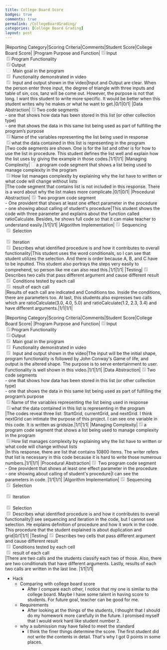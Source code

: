 ```yaml
---
title: College Board Score
badges: true
comments: true
permalink: /CollegeBoardGrading/
categories: [College Board Grading]
layout: post
---
```


|Reporting Category|Scoring Criteria|Comments|Student Score|College Board Score|
|Program Purpose and Function|<input type="checkbox" disabled checked />Input <br>  <input type="checkbox" disabled checked />Program Functionality  <br> <input type="checkbox" disabled checked />Output <br> <input type="checkbox" disabled /> Main goal in the program <br> <input type="checkbox" disabled checked /> Functionality demonstrated in video <br> <input type="checkbox" disabled checked /> Input and output shown in the video|Input and Output are clear. When the person enter three input, the degree of triangle with three inputs and table of sin, cos, tanz will be come out. However, the purpose is not that long. I want this student to write more specific. It would be better when this student writes why he makes or what he want to get.|0/1|0/1|
|Data Abstraction|<input type="checkbox" disabled checked />Two code segments <br>  <space><space> - one that shows how data has been stored in this list (or other collection type) <space><br> - one that shows the data in this same list being used as part of fulfilling the program’s purpose <br> <input type="checkbox" disabled checked />Name of the variables representing the list being used in response <br> <input type="checkbox" disabled checked />what the data contained in this list is representing in the program <br>|Two code segments are shown. One is for the list and other is for how to use the list in procedure. This student defines the list well and explain how the list uses by giving the example in those codes.|1/1|1/1|
|Managing Complexity|<input type="checkbox" disabled />a program code segment that shows a list being used to manage complexity in the program<br> <input type="checkbox" disabled checked />How list manages complexity by explaining why the list have to written or what code will change without lists <br> |The code segment that contains list is not included in this response. There is a word about why the list makes more complicate.|0/1|0/1|
|Procedural Abstraction|<input type="checkbox" disabled checked /> Two program code segment <br> - One provident that shows at least one effect parameter in the procedure <br> - one showing about calling of student's procedure|This student shows the code with three parameter and explains about the function called ratioCalculate. Besides, he shows full code so that it can make teacher to understand easily.|1/1|1/1|
|Algorithm Implementation|<input type="checkbox" disabled checked /> Sequencing <br> <input type="checkbox" disabled checked /> Selection <br> <br> <input type="checkbox" disabled checked /> Iteration <br> <input type="checkbox" disabled checked /> Describes what identified procedure is and how it contributes to overall functionality|This student uses the word conditionals, so I can see that student utilizes the selection. And there is order because A, B, and C have to be inputted. This student also portrays the steps very easily to comprehend, so person like me can also read this.|1/1|1/1|
|Testing|<input type="checkbox" disabled checked /> Describes two calls that pass different argument and cause different result <br> <input type="checkbox" disabled checked /> Conditions tested by each call <br> <input type="checkbox" disabled checked /> result of each call <br>|Results of each call are indicated and Conditions too. Inside the conditions, there are parameters too. At last, this students also expresses two calls which are ratioCalculate(3.0, 4.0, 5.0) and ratioCalculate(1.2, 2.3, 3.4) and have different arguments.|1/1|1/1|





|Reporting Category|Scoring Criteria|Comments|Student Score|College Board Score|
|Program Purpose and Function|<input type="checkbox" disabled checked />Input <br>  <input type="checkbox" disabled checked />Program Functionality  <br> <input type="checkbox" disabled checked />Output <br> <input type="checkbox" disabled checked /> Main goal in the program <br> <input type="checkbox" disabled checked /> Functionality demonstrated in video <br> <input type="checkbox" disabled checked /> Input and output shown in the video|The input will be the initial shape, program functionality is followed by John Conway's Game of life, and output is the altered shape. The purpose is to serve entertainment to user. Functionality is well shown in this video.|1/1|1/1|
|Data Abstraction|<input type="checkbox" disabled checked />Two code segments <br>  <space><space> - one that shows how data has been stored in this list (or other collection type) <space><br> - one that shows the data in this same list being used as part of fulfilling the program’s purpose <br> <input type="checkbox" disabled checked />Name of the variables representing the list being used in response <br> <input type="checkbox" disabled checked />what the data contained in this list is representing in the program <br>|The codes reveal three list: StartGrid, currentGrid, and nextGrid. I think nextGrid can intimate the purpose of this project. I can see one variable in this code. It is written as gridsize.|1/1|1/1|
|Managing Complexity|<input type="checkbox" disabled checked />a program code segment that shows a list being used to manage complexity in the program<br> <input type="checkbox" disabled checked />How list manages complexity by explaining why the list have to written or what code will change without lists <br> |In this response, there are list that contains 10800 items. The writer refers that list is necessary in this code because it is hard to write those numerous numbers.|1/1|1/1|
|Procedural Abstraction|<input type="checkbox" disabled checked /> Two program code segment <br> - One provident that shows at least one effect parameter in the procedure <br> - one showing about calling of student's procedure|I can see the parameters in code. |1/1|1/1|
|Algorithm Implementation|<input type="checkbox" disabled checked /> Sequencing <br> <input type="checkbox" disabled checked /> Selection <br> <br> <input type="checkbox" disabled checked /> Iteration <br> <br> <input type="checkbox" disabled checked /> Selection <br> <input type="checkbox" disabled checked /> Describes what identified procedure is and how it contributes to overall functionality|I see sequencing and iteration in the code, but I cannot see selection. He explains definition of procedure and how it work in the code. This procedure that the student explained is about duplication and grid|0/1|1/1|
|Testing|<input type="checkbox" disabled checked /> Describes two cells that pass different argument and cause different result <br> <input type="checkbox" disabled checked /> Conditions tested by each cell <br> <input type="checkbox" disabled checked /> result of each call <br>|There are two calls and the students classify each two of those. Also, there are two conditionals that have different arguments. Lastly, results of each two calls are written in the last line. |1/1|1/1|





- Hack
    - Comparing with college board score
        - After I compare each other, I notice that my one is similar to the college board. Maybe I have some talent in having score to students. For future goal, teacher can be good for me.
    - Requirements
        - After looking at the things of the students, I thought that I should do my homework more carefully in the future. I promised myself that I would work hard like student number 2.
    - why a submission may have failed to meet the standard
        - I think the finer things determine the score. The first student did not write the contents in detail. That's why I got 0 points in some places.